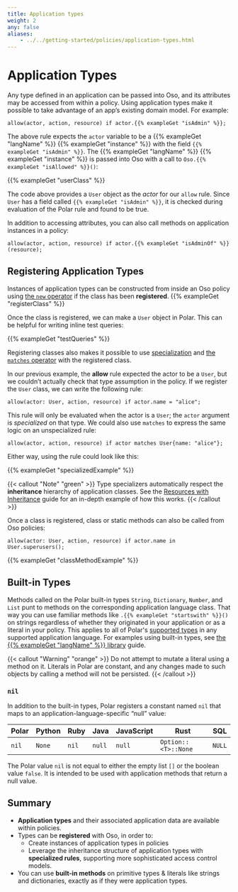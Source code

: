 ```yaml
---
title: Application types
weight: 2
any: false
aliases: 
    - ../../getting-started/policies/application-types.html
---
```


# Application Types

Any type defined in an application can be passed into Oso, and its attributes
may be accessed from within a policy. Using application types make it possible
to take advantage of an app’s existing domain model. For example:

```polar
allow(actor, action, resource) if actor.{{% exampleGet "isAdmin" %}};
```

<!-- TODO(gj): Link `Oso.isAllowed()` once API docs are setup. -->
The above rule expects the `actor` variable to be a {{% exampleGet "langName"
%}} {{% exampleGet "instance" %}} with the field `{{% exampleGet "isAdmin"
%}}`. The {{% exampleGet "langName" %}} {{% exampleGet "instance" %}} is passed
into Oso with a call to `Oso.{{% exampleGet "isAllowed" %}}()`:

{{% exampleGet "userClass" %}}

The code above provides a `User` object as the *actor* for our `allow` rule.
Since `User` has a field called `{{% exampleGet "isAdmin" %}}`, it is checked
during evaluation of the Polar rule and found to be true.

In addition to accessing attributes, you can also call methods on application
instances in a policy:

```polar
allow(actor, action, resource) if actor.{{% exampleGet "isAdminOf" %}}(resource);
```

## Registering Application Types

Instances of application types can be constructed from inside an Oso policy
using [the `new` operator](polar-syntax#new) if the class has been
**registered**. {{% exampleGet "registerClass" %}}

Once the class is registered, we can make a `User` object in Polar. This can be
helpful for writing inline test queries:

{{% exampleGet "testQueries" %}}

Registering classes also makes it possible to use
[specialization](polar-syntax#specialization) and [the `matches`
operator](polar-syntax#matches-operator) with the registered class.

In our previous example, the **allow** rule expected the actor to be a `User`,
but we couldn’t actually check that type assumption in the policy. If we
register the `User` class, we can write the following rule:

```polar
allow(actor: User, action, resource) if actor.name = "alice";
```

This rule will only be evaluated when the actor is a `User`; the `actor`
argument is *specialized* on that type. We could also use `matches` to express
the same logic on an unspecialized rule:

```polar
allow(actor, action, resource) if actor matches User{name: "alice"};
```

Either way, using the rule could look like this:

{{% exampleGet "specializedExample" %}}

{{< callout "Note" "green" >}}
  Type specializers automatically respect the **inheritance** hierarchy of
  application classes. See the [Resources with
  Inheritance](learn/policies/examples/inheritance) guide for an in-depth
  example of how this works.
{{< /callout >}}

Once a class is registered, class or static methods can also be called from Oso
policies:

```polar
allow(actor: User, action, resource) if actor.name in User.superusers();
```

{{% exampleGet "classMethodExample" %}}

## Built-in Types

Methods called on the Polar built-in types `String`, `Dictionary`, `Number`,
and `List` punt to methods on the corresponding application language class.
That way you can use familiar methods like `.{{% exampleGet "startswith" %}}()`
on strings regardless of whether they originated in your application or as a
literal in your policy. This applies to all of Polar's [supported
types](polar-syntax#primitive-types) in any supported application language. For
examples using built-in types, see [the {{% exampleGet "langName" %}}
library](reference/classes) guide.

{{< callout "Warning" "orange" >}}
  Do not attempt to mutate a literal using a method on it. Literals in Polar
  are constant, and any changes made to such objects by calling a method will
  not be persisted.
{{< /callout >}}

### `nil`

In addition to the built-in types, Polar registers a constant named
`nil` that maps to an application-language-specific “null” value:

| Polar | Python | Ruby  | Java   | JavaScript | Rust                | SQL    |
| ----- | ------ | ----- | ------ | ---------- | ------------------- | ------ |
| `nil` | `None` | `nil` | `null` | `null`     | `Option::<T>::None` | `NULL` |

The Polar value `nil` is not equal to either the empty list `[]`
or the boolean value `false`. It is intended to be used with application
methods that return a null value.

## Summary

* **Application types** and their associated application data are available
  within policies.
* Types can be **registered** with Oso, in order to:
  * Create instances of application types in policies
  * Leverage the inheritance structure of application types with **specialized
    rules**, supporting more sophisticated access control models.
* You can use **built-in methods** on primitive types & literals like strings
  and dictionaries, exactly as if they were application types.
